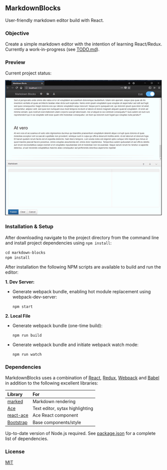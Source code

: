 ## MarkdownBlocks
User-friendly markdown editor build with React.

### Objective
Create a simple markdown editor with the intention of learning React/Redux. Currently a work-in-progress (see [TODO.md](TODO.md)).

### Preview
Current project status:


<img src="screenshot/preview.gif" alt="preview.gif" style="max-width: 100%; border: 1px solid #000000"/>


### Installation & Setup
After downloading navigate to the project directory from the command line and install project dependencies using ```npm install```:

```
cd markdown-blocks
npm install
```

After installation the following NPM scripts are available to build and run the editor:

**1. Dev Server:**

- Generate webpack bundle, enabling hot module replacement using webpack-dev-server:
    ```
    npm start
    ```

**2. Local File**

- Generate webpack bundle (one-time build):
    ```
    npm run build
    ```

- Generate webpack bundle and initiate webpack watch mode:
    ```
    npm run watch
    ```

### Dependencies
MarkdownBlocks uses a combination of [React](https://reactjs.org/), [Redux](https://redux.js.org/), [Webpack](https://webpack.js.org/) and [Babel](https://babeljs.io/) in addition to the following excellent libraries:

|  Library 	                                            	| For           		                |
|:------------------------------------------------------- | :-------------------------------- |
| [marked](https://github.com/chjj/marked)              	| Markdown rendering                |
| [Ace](https://ace.c9.io/)                             	| Text editor, sytax highlighting	  |
| [react-ace](https://github.com/securingsincity/react-ace) | Ace React component             |
| [Bootstrap](https://getbootstrap.com/docs/3.3/)       	| Base components/style             |

Up-to-date version of Node.js required. See [package.json](package.json) for a complete list of dependencies.

### License
[MIT](LICENSE)
